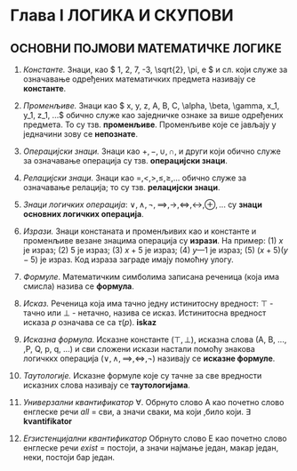 # Глава I ЛОГИКА И СКУПОВИ

## ОСНОВНИ ПОЈМОВИ МАТЕМАТИЧКЕ ЛОГИКЕ

1. *Константе.* Знаци, као $ 1, 2, 7, -3, \sqrt{2}, \pi, e $ и сл. који служе за означавање одређених математичких предмета називају се **константе**.

2. *Променљиве.* Знаци као $ x, y, z, A, B, C, \alpha, \beta, \gamma, x_1, y_1, z_1, ...$ обично служе као заједничке ознаке за више одређених предмета. То су тзв. **променљиве**. Променљиве које се јављају у једначини зову се **непознате**.

3. *Операцијски знаци.* Знаци као $+, -, \cup, \cap$, и други који обично служе за означавање операција су тзв. **операцијски знаци**.

4. *Релацијски знаци.* Знаци као $=, <, >, \le, \ge, ...$ обично служе за означавање релација; то су тзв. **релацијски знаци**.

5. *Знаци логичких операција*: $\lor, \land, \lnot, \implies, \rightarrow, \iff, \leftrightarrow, \oplus, ...$ су **знаци основних логичких операција**.

6. *Изрази.* Знаци констаната и променљивих као и константе и променљиве везане знацима операција су **изрази**. На пример: (1) $х$ је израз; (2) $5$ је израз; (3) $х + 5$ је израз; (4) $у — 1$ је израз; (5) $(х + 5)(у - 5)$ је израз. Код израза заграде имају помоћну улогу.

7. *Формуле*. Математичким симболима записана реченица (која има смисла) назива се **формула**.

8. *Исказ.* Реченица која има тачно једну истинитосну вредност: $\top$ - тачно или $\bot$ - нетачно, назива се исказ. Истинитосна вредност исказа $р$ означава се са $\tau(р)$.  **iskaz**

9. *Исказна формула.* Исказне константе $(\top, \bot)$, исказна слова (А, В, ..., ,Р, Q, р, q, ...) и сви сложени искази настали помоћу знакова логичккх операција $(\lor, \land, \implies, \iff, \lnot)$ називају се **исказне формуле**.

10. *Таутологије.* Исказне формуле које су тачне зa све вредности исказних слова називају се **таутологијама**.

11. *Универзални квантификатор* $\forall$. Обрнуто слово А као почетно слово енглеске речи *аll* = сви, а значи сваки, ма који ,било који. $\exists$  **kvantifikator**

12. *Егзистенцијални квантификатор* Обрнуто слово Е као почетно слово енглеске речи *exist* = постоји, а значи најмање
један, макар један, неки, постоји бар један.